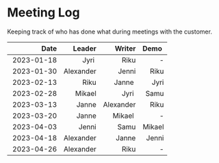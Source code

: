 # Meeting Log

Keeping track of who has done what during meetings with the customer.

|        Date |    Leader |     Writer |  Demo  |
| ----------: | --------: | ---------: | -----: |
|  2023-01-18 |     Jyri  |       Riku |      - |
|  2023-01-30 | Alexander |      Jenni |   Riku |
|  2023-02-13 |      Riku |      Janne |   Jyri |
|  2023-02-28 |    Mikael |       Jyri |   Samu |
|  2023-03-13 |     Janne |  Alexander |   Riku |
|  2023-03-20 |     Janne |     Mikael |      - |
|  2023-04-03 |     Jenni |       Samu | Mikael |
|  2023-04-18 | Alexander |      Janne |  Jenni |
|  2023-04-26 | Alexander |       Riku |      - |
